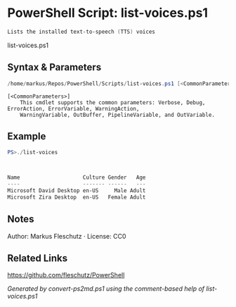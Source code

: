 # PowerShell Script: list-voices.ps1
```powershell
Lists the installed text-to-speech (TTS) voices
```

list-voices.ps1

## Syntax & Parameters
```powershell
/home/markus/Repos/PowerShell/Scripts/list-voices.ps1 [<CommonParameters>]
```

```
[<CommonParameters>]
    This cmdlet supports the common parameters: Verbose, Debug, ErrorAction, ErrorVariable, WarningAction, 
    WarningVariable, OutBuffer, PipelineVariable, and OutVariable.
```

## Example
```powershell
PS>./list-voices



Name                    Culture Gender   Age
----                    ------- ------   ---
Microsoft David Desktop en-US     Male Adult
Microsoft Zira Desktop  en-US   Female Adult
```


## Notes
Author: Markus Fleschutz · License: CC0

## Related Links
https://github.com/fleschutz/PowerShell

*Generated by convert-ps2md.ps1 using the comment-based help of list-voices.ps1*
